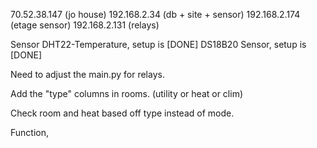 


70.52.38.147 (jo house)
192.168.2.34 (db + site + sensor)
192.168.2.174 (etage sensor)
192.168.2.131 (relays)

Sensor DHT22-Temperature, setup is [DONE]
DS18B20 Sensor, setup is [DONE]

Need to adjust the main.py for relays.

Add the "type" columns in rooms. (utility or heat or clim)

Check room and heat based off type instead of mode.

Function, 
 
 


